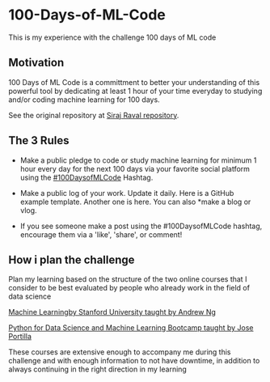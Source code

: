 # 100-Days-of-ML-Code

This is my experience with the challenge 100 days of ML code

## Motivation

100 Days of ML Code is a committment to better your understanding of this powerful tool by dedicating at least 1 hour of your time everyday to studying and/or coding machine learning for 100 days.

See the original repository at [Siraj Raval repository](https://github.com/llSourcell/100_Days_of_ML_Code).

## The 3 Rules

* Make a public pledge to code or study machine learning for minimum 1 hour every day for the next 100 days via your favorite social platform  using the [#100DaysofMLCode](https://twitter.com/sirajraval/status/1014758160572141568) Hashtag.

* Make a public log of your work. Update it daily. Here is a GitHub example template. Another one is here. You can also *make a blog or vlog.

* If you see someone make a post using the #100DaysofMLCode hashtag, encourage them via a 'like', 'share', or comment!

## How i plan the challenge

Plan my learning based on the structure of the two online courses that I consider to be best evaluated by people who already work in the field of data science

[Machine Learningby Stanford University taught by Andrew Ng](https://www.coursera.org/learn/machine-learning/home/info)

[Python for Data Science and Machine Learning Bootcamp taught by Jose Portilla](https://www.udemy.com/course/python-for-data-science-and-machine-learning-bootcamp/)

These courses are extensive enough to accompany me during this challenge and with enough information to not have downtime, in addition to always continuing in the right direction in my learning